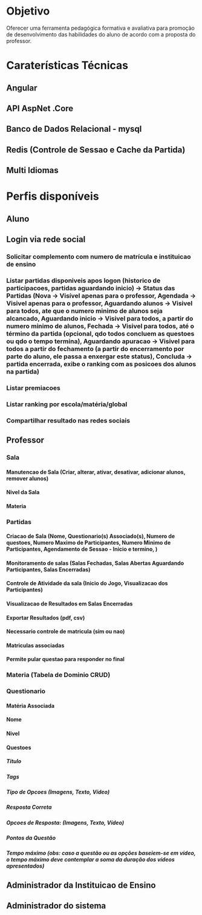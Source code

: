 # Objetivo
Oferecer uma ferramenta pedagógica formativa e avaliativa para promoção de desenvolvimento das habilidades do aluno de acordo com a proposta do professor.

# Caraterísticas Técnicas
## Angular
## API AspNet .Core
## Banco de Dados Relacional - mysql
## Redis  (Controle de Sessao e Cache da Partida)
## Multi Idiomas

# Perfis disponíveis
## Aluno
## Login via rede social
### Solicitar complemento com numero de matrícula e instituicao de ensino
### Listar partidas disponiveis apos logon (historico de participacoes, partidas aguardando inicio) -> Status das Partidas (Nova -> Visível apenas para o professor, Agendada -> Visivel apenas para o professor, 																																Aguardando alunos -> Visivel para todos, ate que o numero minimo de alunos seja alcancado, Aguardando inicio -> Visivel para todos, a partir do numero minimo de alunos, Fechada -> Visivel para todos, até o término da partida (opcional, qdo todos concluem as questoes ou qdo o tempo termina), Aguardando apuracao -> Visivel para todos a partir do fechamento (a partir do encerramento por parte do aluno, ele passa a enxergar este status), Concluda -> partida encerrada, exibe o ranking com as posicoes dos alunos na partida)
### Listar premiacoes
### Listar ranking por escola/matéria/global
### Compartilhar resultado nas redes sociais
	
## Professor
### Sala
#### Manutencao de Sala (Criar, alterar, ativar, desativar, adicionar alunos, remover alunos)
#### Nivel da Sala
#### Materia
	
	
### Partidas
#### Criacao de Sala (Nome, Questionario(s) Associado(s), Numero de questoes, Numero Maximo de Participantes, Numero Minimo de Participantes, Agendamento de Sessao - Inicio e termino, )
#### Monitoramento de salas (Salas Fechadas, Salas Abertas Aguardando Participantes, Salas Encerradas)
#### Controle de Atividade da sala (Inicio do Jogo, Visualizacao dos Participantes)
#### Visualizacao de Resultados em Salas Encerradas
#### Exportar Resultados (pdf, csv)
#### Necessario controle de matricula (sim ou nao)
#### Matriculas associadas
#### Permite pular questao para responder no final
		
### Materia (Tabela de Dominio CRUD)
	
### Questionario
#### Matéria Associada
#### Nome
#### Nivel
#### Questoes
##### Titulo
##### Tags
##### Tipo de Opcoes (Imagens, Texto, Vídeo)
##### Resposta Correta
##### Opcoes de Resposta: (Imagens, Texto, Vídeo)
##### Pontos da Questão
##### Tempo máximo (obs: caso a questão ou as opções baseiem-se em vídeo, o tempo máximo deve contemplar a soma da duração dos vídeos apresentados)

	
	 
   
## Administrador da Instituicao de Ensino 
## Administrador do sistema
